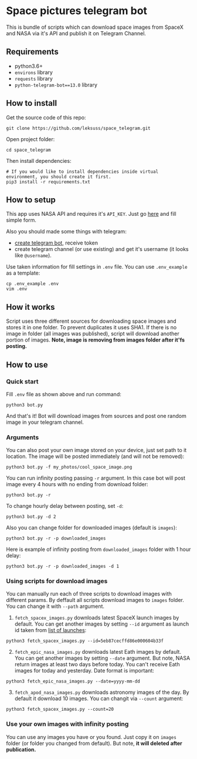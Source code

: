 # Space pictures telegram bot

This is bundle of scripts which can download space images from SpaceX and NASA via it's API and publish it on Telegram Channel.


## Requirements

 - python3.6+
 - `environs` library
 - `requests` library
 - `python-telegram-bot==13.0` library


## How to install

Get the source code of this repo:
```
git clone https://github.com/leksuss/space_telegram.git
```

Open project folder:
```
cd space_telegram
```

Then install dependencies:
```
# If you would like to install dependencies inside virtual environment, you should create it first.
pip3 install -r requirements.txt
```

## How to setup

This app uses NASA API and requires it's `API_KEY`. Just go [here](https://api.nasa.gov/) and fill simple form.

Also you should made some things with telegram:
 - [create telegram bot](https://core.telegram.org/bots#how-do-i-create-a-bot), receive token
 - create telegram channel (or use existing) and get it's username (it looks like `@username`).

Use taken information for fill settings in `.env` file. You can use `.env_example` as a template:
```
cp .env_example .env
vim .env
```

## How it works

Script uses three different sources for downloading space images and stores it in one folder. To prevent duplicates it uses SHA1. If there is no image in folder (all images was published), script will download another portion of images. **Note, image is removing from images folder after it'fs posting.**


## How to use

### Quick start

Fill `.env` file as shown above and run command:
```
python3 bot.py
```
And that's it! Bot will download images from sources and post one random image in your telegram channel.


### Arguments

You can also post your own image stored on your device, just set path to it location. The image will be posted immediately (and will not be removed):
```
python3 bot.py -f my_photos/cool_space_image.png
```

You can run infinity posting passing `-r` argument. In this case bot will post image every 4 hours with no ending from download folder:
```
python3 bot.py -r
```

To change hourly delay between posting, set `-d`:
```
python3 bot.py -d 2
```

Also you can change folder for downloaded images (default is `images`):
```
python3 bot.py -r -p downloaded_images
```

Here is example of infinity posting from `downloaded_images` folder with 1 hour delay:
```
python3 bot.py -r -p downloaded_images -d 1
```


### Using scripts for download images

You can manually run each of three scripts to download images with different params. By deffault all scripts download images to `images` folder. You can change it with `--path` argument.

1. `fetch_spacex_images.py` downloads latest SpaceX launch images by default. You can get another images by setting `--id` argument as launch id taken from [list of launches](https://api.spacexdata.com/v5/launches):
```
python3 fetch_spacex_images.py --id=5eb87cecffd86e000604b33f
```

2. `fetch_epic_nasa_images.py` downloads latest Eath images by default. You can get another images by setting `--date` argument. But note, NASA return images at least two days before today. You can't receive Eath images for today and yesterday. Date format is important:
```
python3 fetch_epic_nasa_images.py --date=yyyy-mm-dd
```

3. `fetch_apod_nasa_images.py` downloads astronomy images of the day. By default it download 10 images. You can changit via `--count` argument:
```
python3 fetch_spacex_images.py --count=20
```

### Use your own images with infinity posting

You can use any images you have or you found. Just copy it on `images` folder (or folder you changed from default). But note, **it will deleted after publication.**